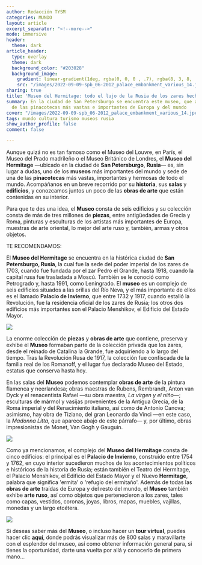 ```yaml
---
author: Redacción TYSM
categories: MUNDO
layout: article
excerpt_separator: "<!--more-->"
mode: immersive
header:
  theme: dark
article_header:
  type: overlay
  theme: dark
  background_color: "#203028"
  background_image:
    gradient: linear-gradient(1deg, rgba(0, 0, 0 , .7), rgba(8, 3, 8, .9))
    src: "/images/2022-09-09-spb_06-2012_palace_embankment_various_14.jpeg"
sharing: true
title: 'Museo del Hermitage: todo el lujo de la Rusia de los zares hecho museo'
summary: En la ciudad de San Petersburgo se encuentra este museo, que alberga una
  de las pinacotecas más vastas e importantes de Europa y del mundo
cover: "/images/2022-09-09-spb_06-2012_palace_embankment_various_14.jpeg"
tags: mundo cultura turismo museos rusia
show_author_profile: false
comment: false

---
```

Aunque quizá no es tan famoso como el Museo del Louvre, en París, el Museo del Prado madrileño o el Museo Británico de Londres, el **Museo del Hermitage** —ubicado en la ciudad de **San Petersburgo**, **Rusia**— es, sin lugar a dudas, uno de los **museos** más importantes del mundo y sede de una de las **pinacotecas** más vastas, importantes y hermosas de todo el mundo. Acompáñanos en un breve recorrido por su **historia**, sus **salas** y **edificios**, y conozcamos juntos un poco de las **obras de arte** que están contenidas en su interior.

Para que te des una idea, el **Museo** consta de seis edificios y su colección consta de más de tres millones de **piezas**, entre antigüedades de Grecia y Roma, pinturas y esculturas de los artistas más importantes de Europa, muestras de arte oriental, lo mejor del arte ruso y, también, armas y otros objetos.

TE RECOMENDAMOS:

El **Museo del Hermitage** se encuentra en la histórica ciudad de **San Petersburgo, Rusia**, la cual fue la sede del poder imperial de los zares de 1703, cuando fue fundada por el zar Pedro el Grande, hasta 1918, cuando la capital rusa fue trasladada a Moscú. También se le conoció como Petrogrado y, hasta 1991, como Leningrado. El **museo** es un complejo de seis edificios situados a las orillas del Río Neva, y el más importante de ellos es el llamado **Palacio de Invierno**, que entre 1732 y 1917, cuando estalló la Revolución, fue la residencia oficial de los zares de Rusia; los otros dos edificios más importantes son el Palacio Menshikov, el Edificio del Estado Mayor.

![](https://upload.wikimedia.org/wikipedia/commons/thumb/8/8b/Spb_Arch_of_General_Staff_asv2019-09.jpg/1024px-Spb_Arch_of_General_Staff_asv2019-09.jpg)

La enorme colección de **piezas** y **obras de arte** que contiene, preserva y exhibe el **Museo** formaban parte de la colección privada que los zares, desde el reinado de Catalina la Grande, fue adquiriendo a lo largo del tiempo. Tras la Revolución Rusa de 1917, la colección fue confiscada de la familia real de los Romanoff, y el lugar fue declarado Museo del Estado, estatus que conserva hasta hoy.

En las salas del **Museo** podemos contemplar **obras de arte** de la pintura flamenca y neerlandesa; obras maestras de Rubens, Rembrandt, Anton van Dyck y el renacentista Rafael —su obra maestra, _La virgen y el niño_—; esculturas de mármol y vasijas provenientes de la Antigua Grecia, de la Roma imperial y del Renacimiento italiano, así como de Antonio Canova; asimismo, hay obra de Tiziano, del gran Leonardo da Vinci —en este caso, la _Madonna Litta,_ que aparece abajo de este párrafo— y, por último, obras impresionistas de Monet, Van Gogh y Gauguin.

![](https://upload.wikimedia.org/wikipedia/commons/thumb/6/6f/Leonardo_da_Vinci_attributed_-_Madonna_Litta.jpg/803px-Leonardo_da_Vinci_attributed_-_Madonna_Litta.jpg)

Como ya mencionamos, el complejo del **Museo del Hermitage** consta de cinco edificios: el principal es el **Palacio de Invierno**, construido entre 1754 y 1762, en cuyo interior sucedieron muchos de los acontecimientos políticos e históricos de la historia de Rusia; están también el Teatro del Hermitage, el Palacio Menshikov, el Edificio del Estado Mayor y el Nuevo **Hermitage**, palabra que significa 'ermita' o 'refugio del ermitaño'. Además de todas las **obras de arte** traídas de Europa y del resto del mundo, el **Museo** también exhibe **arte ruso**, así como objetos que pertenecieron a los zares, tales como capas, vestidos, coronas, joyas, libros, mapas, muebles, vajillas, monedas y un largo etcétera.

![](https://upload.wikimedia.org/wikipedia/commons/thumb/a/a4/Hermitage_Museum%2C_St._Petersburg_%2838%29_%2836791963890%29.jpg/1024px-Hermitage_Museum%2C_St._Petersburg_%2838%29_%2836791963890%29.jpg)

Si deseas saber más del **Museo**, o incluso hacer un **tour virtual**, puedes hacer clic [**aquí**](https://www.hermitagemuseum.org/wps/portal/hermitage/panorama?lng=es), donde podrás visualizar más de 800 salas y maravillarte con el esplendor del museo, así como obtener información general para, si tienes la oportunidad, darte una vuelta por allá y conocerlo de primera mano…